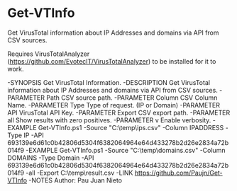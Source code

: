 # Get-VTInfo
Get VirusTotal information about IP Addresses and domains via API from CSV sources.

Requires VirusTotalAnalyzer (https://github.com/EvotecIT/VirusTotalAnalyzer) to be installed for it to work.

-SYNOPSIS
    Get VirusTotal Information.
-DESCRIPTION
    Get VirusTotal information about IP Addresses and domains via API from CSV sources.
-PARAMETER Path
    CSV source path.
-PARAMETER Column
    CSV Column Name.
-PARAMETER Type
    Type of request. (IP or Domain)
-PARAMETER API
    VirusTotal API Key.
-PARAMETER Export
    CSV export path.
-PARAMETER all
    Show results with zero positives.
-PARAMETER v
    Enable verbosity.
-EXAMPLE
    Get-VTInfo.ps1 -Source "C:\temp\ips.csv" -Column IPADDRESS -Type IP -API 693139e6d61c0b42806d5304f6382064964e64d433278b2d26e2834a72b014f9
-EXAMPLE
    Get-VTInfo.ps1 -Source "C:\temp\domains.csv" -Column DOMAINS -Type Domain -API 693139e6d61c0b42806d5304f6382064964e64d433278b2d26e2834a72b014f9 -all -Export C:\temp\result.csv
-LINK
    https://github.com/Paujn/Get-VTInfo
-NOTES
    Author: Pau Juan Nieto
